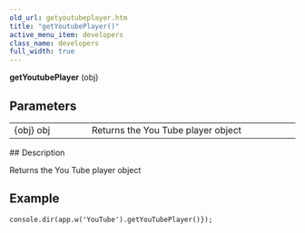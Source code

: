 ```yaml
---
old_url: getyoutubeplayer.htm
title: "getYoutubePlayer()"
active_menu_item: developers
class_name: developers
full_width: true
---
```



**getYoutubePlayer** (obj)

## Parameters

<table>
<tr>
<td width="169">
{obj} obj

</td>
<td width="17">
</td>
<td width="694">
Returns the You Tube player object

</td>
</tr>
</table>
## Description

Returns the You Tube player object

## Example

     
    console.dir(app.w('YouTube').getYouTubePlayer()});
     
   

